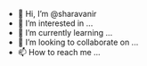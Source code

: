 - 👋 Hi, I’m @sharavanir
- 👀 I’m interested in ...
- 🌱 I’m currently learning ...
- 💞️ I’m looking to collaborate on ...
- 📫 How to reach me ...

<!---
sharavanir/sharavanir is a ✨ special ✨ repository because its `README.md` (this file) appears on your GitHub profile.
You can click the Preview link to take a look at your changes.
--->
